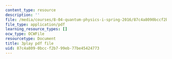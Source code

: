 ```yaml
---
content_type: resource
description: ''
file: /media/courses/8-04-quantum-physics-i-spring-2016/87c4a8090bccf2b799eb77be45424773_RxWfrE3o-9k.pdf
file_type: application/pdf
learning_resource_types: []
ocw_type: OCWFile
resourcetype: Document
title: 3play pdf file
uid: 87c4a809-0bcc-f2b7-99eb-77be45424773
---
```

